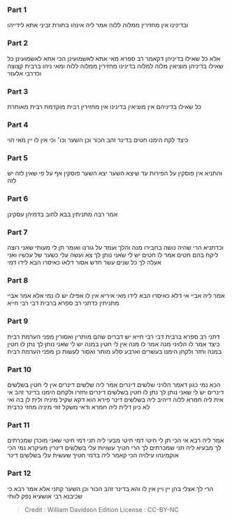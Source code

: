 
### Part 1
ובדינינו אין מחזירין ממלוה ללוה אמר ליה אינהו בתורת זביני אתא לידייהו 

### Part 2
אלא כל שאילו בדיניהן דקאמר רב ספרא מאי אתא לאשמועינן הכי אתא לאשמועינן כל שאילו בדיניהן מוציאין מלוה למלוה בדינינו מחזירין ממלוה ללוה ומאי ניהו ברבית קצוצה וכדרבי אלעזר

### Part 3
כל שאילו בדיניהם אין מוציאין בדינינו אין מחזירין רבית מוקדמת רבית מאוחרת

### Part 4
כיצד לקח הימנו חטים בדינר זהב הכור וכן השער וכו׳ וכי אין לו יין מאי הוי 

### Part 5
והתניא אין פוסקין על הפירות עד שיצא השער יצא השער פוסקין אף על פי שאין לזה יש לזה 

### Part 6
אמר רבה מתניתין בבא לחוב בדמיהן עסקינן 

### Part 7
וכדתניא הרי שהיה נושה בחבירו מנה והלך ועמד על גורנו ואומר תן לי מעותי שאני רוצה ליקח בהם חטים אמר לו חטים יש לי שאני נותן לך צא ועשה עלי כשער של עכשיו ואני אעלה לך כל שנים עשר חדש אסור דלאו כאיסרו הבא לידו דמי

### Part 8
אמר ליה אביי אי דלא כאיסרו הבא לידו מאי איריא אין לו אפילו יש לו נמי אלא אמר אביי מתניתין כדתני רב ספרא ברבית דבי רבי חייא

### Part 9
דתני רב ספרא ברבית דבי רבי חייא יש דברים שהם מותרין ואסורין מפני הערמת רבית כיצד אמר לו הלויני מנה אמר לו מנה אין לי חטין במנה יש לי שאני נותן לך נתן לו חטין במנה וחזר ולקחן הימנו בעשרים וארבע סלע מותר ואסור לעשות כן מפני הערמת רבית

### Part 10
הכא נמי כגון דאמר הלויני שלשים דינרים אמר ליה שלשים דינרים אין לי חטין בשלשים דינרים יש לי שאני נותן לך נתן לו חטין בשלשים דינרים וחזרו ולקחם הימנו בדינר זהב אי אית ליה חמרא ללוה דיהיב ליה בשלשים דינר פירא הוא דקא שקיל מיניה ולית לן בה ואי לא כיון דלית ליה חמרא ודאי משקל זוזי מיניה מחזי כרבית 

### Part 11
אמר ליה רבא אי הכי תן לי חיטי דמי חיטי מבעי ליה תני דמי חיטי שאני מוכרן שמכרתים לך מבעיא ליה תני שמכרתים לך הרי חטיך עשויות עלי בשלשים דינרין מעיקרא נמי הכי אוקמינהו עילויה הכי קאמר ליה בדמי חטיך שעשית עלי בשלשים דינר

### Part 12
הרי לך אצלי בהן יין ויין אין לו והא בדינר זהב הכור וכן השער קתני אלא אמר רבא כי שכיבנא רבי אושעיא נפק לוותי

>Credit : William Davidson Edition
>License : CC-BY-NC